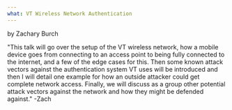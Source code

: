 ```yaml
---
what: VT Wireless Network Authentication
---
```

by Zachary Burch

"This talk will go over the setup of the VT wireless network, how a mobile device goes from connecting to an access point to being fully connected to the internet, and a few of the edge cases for this. Then some known attack vectors against the authentication system VT uses will be introduced and then I will detail one example for how an outside attacker could get complete network access. Finally, we will discuss as a group other potential attack vectors against the network and how they might be defended against." -Zach
